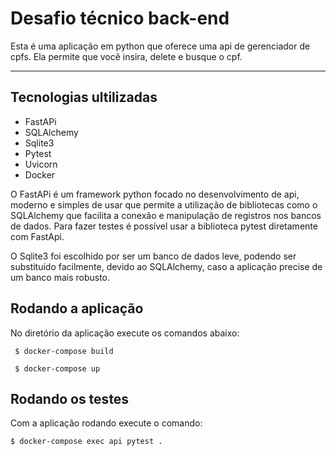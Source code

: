 # Desafio técnico back-end
Esta é uma aplicação em python que oferece uma api de gerenciador de cpfs. Ela permite que você insira, delete e busque o cpf.
___
## Tecnologias ultilizadas
* FastAPi
* SQLAlchemy
* Sqlite3
* Pytest
* Uvicorn
* Docker

O FastAPi é um framework python focado no desenvolvimento de api, moderno e simples de usar que permite a utilização de bibliotecas como o SQLAlchemy que facilita a conexão e manipulação de registros nos bancos de dados. Para fazer testes é possível usar a biblioteca pytest diretamente com FastApi.

O Sqlite3 foi escolhido por ser um banco de dados leve, podendo ser substituído facilmente, devido ao SQLAlchemy, caso a aplicação precise de um banco mais robusto.

## Rodando a aplicação

No diretório da aplicação execute os comandos abaixo:

``` $ docker-compose build``` 

``` $ docker-compose up``` 

## Rodando os testes

Com a aplicação rodando execute o comando:

``` $ docker-compose exec api pytest . ```



